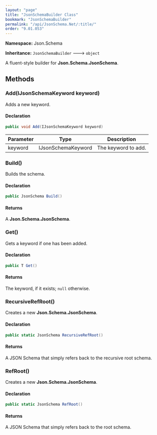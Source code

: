 ```yaml
---
layout: "page"
title: "JsonSchemaBuilder Class"
bookmark: "JsonSchemaBuilder"
permalink: "/api/JsonSchema.Net/:title/"
order: "9.01.053"
---
```

**Namespace:** Json.Schema

**Inheritance:**
`JsonSchemaBuilder`
 🡒 
`object`

A fluent-style builder for **Json.Schema.JsonSchema**.

## Methods

### Add(IJsonSchemaKeyword keyword)

Adds a new keyword.

#### Declaration

```c#
public void Add(IJsonSchemaKeyword keyword)
```

| Parameter | Type | Description |
|---|---|---|
| keyword | IJsonSchemaKeyword | The keyword to add. |


### Build()

Builds the schema.

#### Declaration

```c#
public JsonSchema Build()
```


#### Returns

A **Json.Schema.JsonSchema**.

### Get()

Gets a keyword if one has been added.

#### Declaration

```c#
public T Get()
```


#### Returns

The keyword, if it exists; `null` otherwise.

### RecursiveRefRoot()

Creates a new **Json.Schema.JsonSchema**.

#### Declaration

```c#
public static JsonSchema RecursiveRefRoot()
```


#### Returns

A JSON Schema that simply refers back to the recursive root schema.

### RefRoot()

Creates a new **Json.Schema.JsonSchema**.

#### Declaration

```c#
public static JsonSchema RefRoot()
```


#### Returns

A JSON Schema that simply refers back to the root schema.

